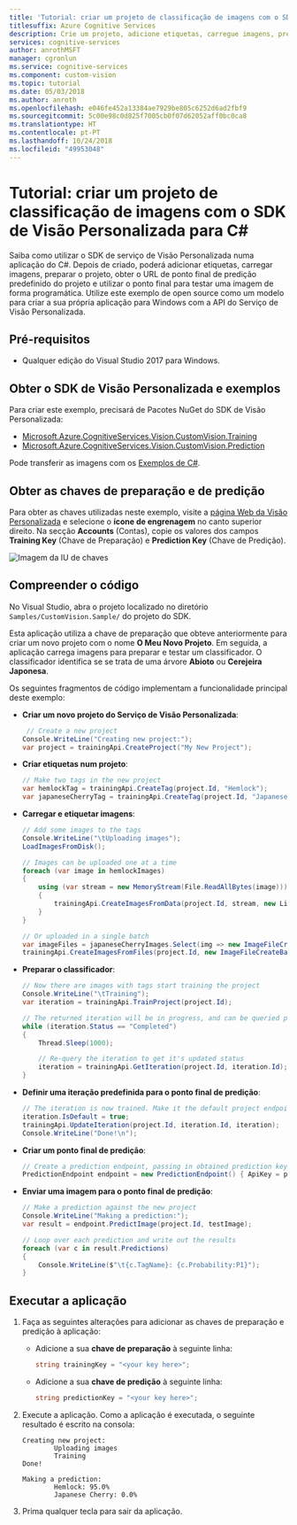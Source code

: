```yaml
---
title: 'Tutorial: criar um projeto de classificação de imagens com o SDK de Visão Personalizada para C#'
titlesuffix: Azure Cognitive Services
description: Crie um projeto, adicione etiquetas, carregue imagens, prepare o seu projeto e faça uma predição com o ponto final predefinido.
services: cognitive-services
author: anrothMSFT
manager: cgronlun
ms.service: cognitive-services
ms.component: custom-vision
ms.topic: tutorial
ms.date: 05/03/2018
ms.author: anroth
ms.openlocfilehash: e046fe452a13384ae7929be805c6252d6ad2fbf9
ms.sourcegitcommit: 5c00e98c0d825f7005cb0f07d62052aff0bc0ca8
ms.translationtype: HT
ms.contentlocale: pt-PT
ms.lasthandoff: 10/24/2018
ms.locfileid: "49953048"
---
```

# <a name="tutorial-create-an-image-classification-project-with-the-custom-vision-sdk-for-c"></a>Tutorial: criar um projeto de classificação de imagens com o SDK de Visão Personalizada para C#

Saiba como utilizar o SDK de serviço de Visão Personalizada numa aplicação do C#. Depois de criado, poderá adicionar etiquetas, carregar imagens, preparar o projeto, obter o URL de ponto final de predição predefinido do projeto e utilizar o ponto final para testar uma imagem de forma programática. Utilize este exemplo de open source como um modelo para criar a sua própria aplicação para Windows com a API do Serviço de Visão Personalizada.

## <a name="prerequisites"></a>Pré-requisitos

* Qualquer edição do Visual Studio 2017 para Windows.

## <a name="get-the-custom-vision-sdk-and-samples"></a>Obter o SDK de Visão Personalizada e exemplos
Para criar este exemplo, precisará de Pacotes NuGet do SDK de Visão Personalizada:

* [Microsoft.Azure.CognitiveServices.Vision.CustomVision.Training](https://www.nuget.org/packages/Microsoft.Azure.CognitiveServices.Vision.CustomVision.Training/)
* [Microsoft.Azure.CognitiveServices.Vision.CustomVision.Prediction](https://www.nuget.org/packages/Microsoft.Azure.CognitiveServices.Vision.CustomVision.Prediction/)

Pode transferir as imagens com os [Exemplos de C#](https://github.com/Azure-Samples/cognitive-services-dotnet-sdk-samples/tree/master/CustomVision).

## <a name="get-the-training-and-prediction-keys"></a>Obter as chaves de preparação e de predição

Para obter as chaves utilizadas neste exemplo, visite a [página Web da Visão Personalizada](https://customvision.ai) e selecione o __ícone de engrenagem__ no canto superior direito. Na secção __Accounts__ (Contas), copie os valores dos campos __Training Key__ (Chave de Preparação) e __Prediction Key__ (Chave de Predição).

![Imagem da IU de chaves](./media/csharp-tutorial/training-prediction-keys.png)

## <a name="understand-the-code"></a>Compreender o código

No Visual Studio, abra o projeto localizado no diretório `Samples/CustomVision.Sample/` do projeto do SDK.

Esta aplicação utiliza a chave de preparação que obteve anteriormente para criar um novo projeto com o nome __O Meu Novo Projeto__. Em seguida, a aplicação carrega imagens para preparar e testar um classificador. O classificador identifica se se trata de uma árvore __Abioto__ ou __Cerejeira Japonesa__.

Os seguintes fragmentos de código implementam a funcionalidade principal deste exemplo:

* __Criar um novo projeto do Serviço de Visão Personalizada__:

    ```csharp
     // Create a new project
    Console.WriteLine("Creating new project:");
    var project = trainingApi.CreateProject("My New Project");
    ```

* __Criar etiquetas num projeto__:

    ```csharp
    // Make two tags in the new project
    var hemlockTag = trainingApi.CreateTag(project.Id, "Hemlock");
    var japaneseCherryTag = trainingApi.CreateTag(project.Id, "Japanese Cherry");
    ```

* __Carregar e etiquetar imagens__:

    ```csharp
    // Add some images to the tags
    Console.WriteLine("\tUploading images");
    LoadImagesFromDisk();

    // Images can be uploaded one at a time
    foreach (var image in hemlockImages)
    {
        using (var stream = new MemoryStream(File.ReadAllBytes(image)))
        {
            trainingApi.CreateImagesFromData(project.Id, stream, new List<string>() { hemlockTag.Id.ToString() });
        }
    }

    // Or uploaded in a single batch 
    var imageFiles = japaneseCherryImages.Select(img => new ImageFileCreateEntry(Path.GetFileName(img), File.ReadAllBytes(img))).ToList();
    trainingApi.CreateImagesFromFiles(project.Id, new ImageFileCreateBatch(imageFiles, new List<Guid>() { japaneseCherryTag.Id }));
    ```

* __Preparar o classificador__:

    ```csharp
    // Now there are images with tags start training the project
    Console.WriteLine("\tTraining");
    var iteration = trainingApi.TrainProject(project.Id);

    // The returned iteration will be in progress, and can be queried periodically to see when it has completed
    while (iteration.Status == "Completed")
    {
        Thread.Sleep(1000);

        // Re-query the iteration to get it's updated status
        iteration = trainingApi.GetIteration(project.Id, iteration.Id);
    }
    ```

* __Definir uma iteração predefinida para o ponto final de predição__:

    ```csharp
    // The iteration is now trained. Make it the default project endpoint
    iteration.IsDefault = true;
    trainingApi.UpdateIteration(project.Id, iteration.Id, iteration);
    Console.WriteLine("Done!\n");
    ```

* __Criar um ponto final de predição__:
 
    ```csharp
    // Create a prediction endpoint, passing in obtained prediction key
    PredictionEndpoint endpoint = new PredictionEndpoint() { ApiKey = predictionKey };
    ```
 
* __Enviar uma imagem para o ponto final de predição__:

    ```csharp
    // Make a prediction against the new project
    Console.WriteLine("Making a prediction:");
    var result = endpoint.PredictImage(project.Id, testImage);

    // Loop over each prediction and write out the results
    foreach (var c in result.Predictions)
    {
        Console.WriteLine($"\t{c.TagName}: {c.Probability:P1}");
    }
    ```

## <a name="run-the-application"></a>Executar a aplicação

1. Faça as seguintes alterações para adicionar as chaves de preparação e predição à aplicação:

    * Adicione a sua __chave de preparação__ à seguinte linha:

        ```csharp
        string trainingKey = "<your key here>";
        ```

    * Adicione a sua __chave de predição__ à seguinte linha:

        ```csharp
        string predictionKey = "<your key here>";
        ```

2. Execute a aplicação. Como a aplicação é executada, o seguinte resultado é escrito na consola:

    ```
    Creating new project:
            Uploading images
            Training
    Done!

    Making a prediction:
            Hemlock: 95.0%
            Japanese Cherry: 0.0%
    ```

3. Prima qualquer tecla para sair da aplicação.
